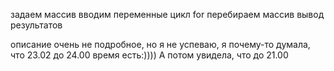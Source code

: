 задаем массив 
вводим переменные
цикл for
перебираем массив
вывод результатов

описание очень не подробное, но я не успеваю, я почему-то думала, что 23.02 до 24.00 время есть:)))) А потом увидела, что до 21.00